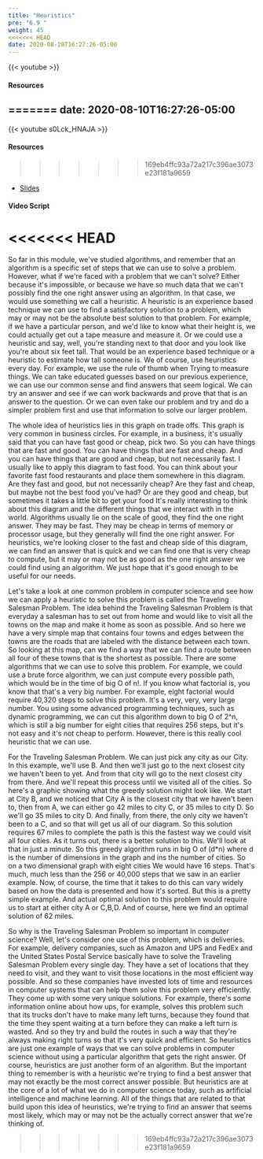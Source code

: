 ```yaml
---
title: "Heuristics"
pre: "6.9 "
weight: 45
<<<<<<< HEAD
date: 2020-08-28T16:27:26-05:00
---
```


{{< youtube  >}}

<!-- CIS 115: https://youtu.be/ -->

#### Resources
=======
date: 2020-08-10T16:27:26-05:00
---

{{< youtube s0Lck_HNAJA >}}

#### Resources

>>>>>>> 169eb4ffc93a72a217c396ae3073e23f181a9659
* [Slides](/1-cc110/06-algorithms/slides/6-Algorithms.pdf)

#### Video Script

<<<<<<< HEAD
=======
So far in this module, we've studied algorithms, and remember that an algorithm is a specific set of steps that we can use to solve a problem. However, what if we're faced with a problem that we can't solve? Either because it's impossible, or because we have so much data that we can't possibly find the one right answer using an algorithm. In that case, we would use something we call a heuristic. A heuristic is an experience based technique we can use to find a satisfactory solution to a problem, which may or may not be the absolute best solution to that problem. For example, if we have a particular person, and we'd like to know what their height is, we could actually get out a tape measure and measure it. Or we could use a heuristic and say, well, you're standing next to that door and you look like you're about six feet tall. That would be an experience based technique or a heuristic to estimate how tall someone is. We of course, use heuristics every day. For example, we use the rule of thumb when Trying to measure things. We can take educated guesses based on our previous experience, we can use our common sense and find answers that seem logical. We can try an answer and see if we can work backwards and prove that that is an answer to the question. Or we can even take our problem and try and do a simpler problem first and use that information to solve our larger problem. 

The whole idea of heuristics lies in this graph on trade offs. This graph is very common in business circles. For example, in a business, it's usually said that you can have fast good or cheap, pick two. So you can have things that are fast and good. You can have things that are fast and cheap. And you can have things that are good and cheap, but not necessarily fast. I usually like to apply this diagram to fast food. You can think about your favorite fast food restaurants and place them somewhere in this diagram. Are they fast and good, but not necessarily cheap? Are they fast and cheap, but maybe not the best food you've had? Or are they good and cheap, but sometimes it takes a little bit to get your food It's really interesting to think about this diagram and the different things that we interact with in the world. Algorithms usually lie on the scale of good, they find the one right answer. They may be fast. They may be cheap in terms of memory or processor usage, but they generally will find the one right answer. For heuristics, we're looking closer to the fast and cheap side of this diagram, we can find an answer that is quick and we can find one that is very cheap to compute, but it may or may not be as good as the one right answer we could find using an algorithm. We just hope that it's good enough to be useful for our needs. 

Let's take a look at one common problem in computer science and see how we can apply a heuristic to solve this problem is called the Traveling Salesman Problem. The idea behind the Traveling Salesman Problem is that everyday a salesman has to set out from home and would like to visit all the towns on the map and make it home as soon as possible. And so here we have a very simple map that contains four towns and edges between the towns are the roads that are labeled with the distance between each town. So looking at this map, can we find a way that we can find a route between all four of these towns that is the shortest as possible. There are some algorithms that we can use to solve this problem. For example, we could use a brute force algorithm, we can just compute every possible path, which would be in the time of big O of n!. If you know what factorial is, you know that that's a very big number. For example, eight factorial would require 40,320 steps to solve this problem. It's a very, very, very large number. You using some advanced programming techniques, such as dynamic programming, we can cut this algorithm down to big O of 2^n, which is still a big number for eight cities that requires 256 steps, but it's not easy and it's not cheap to perform. However, there is this really cool heuristic that we can use. 

For the Traveling Salesman Problem. We can just pick any city as our City. In this example, we'll use B. And then we'll just go to the next closest city we haven't been to yet. And from that city will go to the next closest city from there. And we'll repeat this process until we visited all of the cities. So here's a graphic showing what the greedy solution might look like. We start at City B, and we noticed that City A is the closest city that we haven't been to, then from A, we can either go 42 miles to city C, or 35 miles to city D. So we'll go 35 miles to city D. And finally, from there, the only city we haven't been to a C, and so that will get us all of our diagram. So this solution requires 67 miles to complete the path is this the fastest way we could visit all four cities. As it turns out, there is a better solution to this. We'll look at that in just a minute. So this greedy algorithm runs in big O of (d*n) where d is the number of dimensions in the graph and ins the number of cities. So on a two dimensional graph with eight cities We would have 16 steps. That's much, much less than the 256 or 40,000 steps that we saw in an earlier example. Now, of course, the time that it takes to do this can vary widely based on how the data is presented and how it's sorted. But this is a pretty simple example. And actual optimal solution to this problem would require us to start at either city A or C,B,D. And of course, here we find an optimal solution of 62 miles. 

So why is the Traveling Salesman Problem so important in computer science? Well, let's consider one use of this problem, which is deliveries. For example, delivery companies, such as Amazon and UPS and FedEx and the United States Postal Service basically have to solve the Traveling Salesman Problem every single day. They have a set of locations that they need to visit, and they want to visit those locations in the most efficient way possible. And so these companies have invested lots of time and resources in computer systems that can help them solve this problem very efficiently. They come up with some very unique solutions. For example, there's some information online about how ups, for example, solves this problem such that its trucks don't have to make many left turns, because they found that the time they spent waiting at a turn before they can make a left turn is wasted. And so they try and build the routes in such a way that they're always making right turns so that it's very quick and efficient. So heuristics are just one example of ways that we can solve problems in computer science without using a particular algorithm that gets the right answer. Of course, heuristics are just another form of an algorithm. But the important thing to remember is with a heuristic we're trying to find a best answer that may not exactly be the most correct answer possible. But heuristics are at the core of a lot of what we do in computer science today, such as artificial intelligence and machine learning. All of the things that are related to that build upon this idea of heuristics, we're trying to find an answer that seems most likely, which may or may not be the actually correct answer that we're thinking of.
>>>>>>> 169eb4ffc93a72a217c396ae3073e23f181a9659
